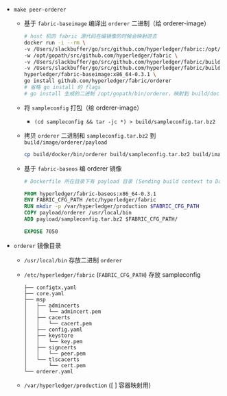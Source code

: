 - `make peer-orderer`
    - 基于 `fabric-baseimage` 编译出 `orderer` 二进制（给 orderer-image）
    	
        ```bash
        # host 机的 fabric 源代码在编镜像的时候会映射进去
        docker run -i --rm \
        -v /Users/slackbuffer/go/src/github.com/hyperledger/fabric:/opt/gopath/src/github.com/hyperledger/fabric \
        -w /opt/gopath/src/github.com/hyperledger/fabric \
		-v /Users/slackbuffer/go/src/github.com/hyperledger/fabric/build/docker/bin:/opt/gopath/bin \
		-v /Users/slackbuffer/go/src/github.com/hyperledger/fabric/build/docker/orderer/pkg:/opt/gopath/pkg \
		hyperledger/fabric-baseimage:x86_64-0.3.1 \
		go install github.com/hyperledger/fabric/orderer
        # 省略 go install 的 flags
        # go install 生成的二进制 /opt/gopath/bin/orderer，映射到 build/docker/bin/orderer
        ```
    
    - 将 `sampleconfig` 打包（给 orderer-image）
        - `(cd sampleconfig && tar -jc *) > build/sampleconfig.tar.bz2`
    - 拷贝 `orderer` 二进制和 `sampleconfig.tar.bz2` 到 `build/image/orderer/payload`
    	
        ```bash
        cp build/docker/bin/orderer build/sampleconfig.tar.bz2 build/image/orderer/payload
        ```

    - 基于 `fabric-baseos` 编 orderer 镜像
    	
        ```dockerfile
        # Dockerfile 所在目录下有 payload 目录 (Sending build context to Docker daemon  xx.xxMB)
        
        FROM hyperledger/fabric-baseos:x86_64-0.3.1
        ENV FABRIC_CFG_PATH /etc/hyperledger/fabric
        RUN mkdir -p /var/hyperledger/production $FABRIC_CFG_PATH
        COPY payload/orderer /usr/local/bin
        ADD payload/sampleconfig.tar.bz2 $FABRIC_CFG_PATH/

        EXPOSE 7050
        
        ```

- `orderer` 镜像目录
    - `/usr/local/bin` 存放二进制 `orderer`
    - `/etc/hyperledger/fabric` (`FABRIC_CFG_PATH`) 存放 sampleconfig
    	
        ```
        ├── configtx.yaml
        ├── core.yaml
        ├── msp
        │   ├── admincerts
        │   │   └── admincert.pem
        │   ├── cacerts
        │   │   └── cacert.pem
        │   ├── config.yaml
        │   ├── keystore
        │   │   └── key.pem
        │   ├── signcerts
        │   │   └── peer.pem
        │   └── tlscacerts
        │       └── cert.pem
        └── orderer.yaml
        ```

    - `/var/hyperledger/production` ([ ] 容器映射用)